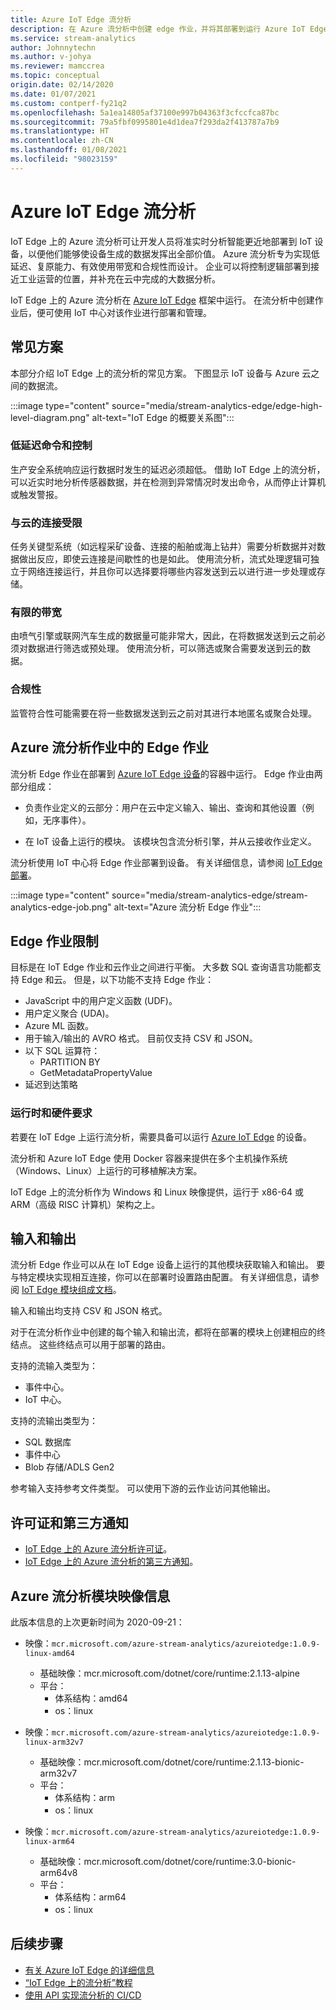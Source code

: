 ```yaml
---
title: Azure IoT Edge 流分析
description: 在 Azure 流分析中创建 edge 作业，并将其部署到运行 Azure IoT Edge 的设备。
ms.service: stream-analytics
author: Johnnytechn
ms.author: v-johya
ms.reviewer: mamccrea
ms.topic: conceptual
origin.date: 02/14/2020
ms.date: 01/07/2021
ms.custom: contperf-fy21q2
ms.openlocfilehash: 5a1ea14805af37100e997b04363f3cfccfca87bc
ms.sourcegitcommit: 79a5fbf0995801e4d1dea7f293da2f413787a7b9
ms.translationtype: HT
ms.contentlocale: zh-CN
ms.lasthandoff: 01/08/2021
ms.locfileid: "98023159"
---
```

# <a name="azure-stream-analytics-on-iot-edge"></a>Azure IoT Edge 流分析
 
IoT Edge 上的 Azure 流分析可让开发人员将准实时分析智能更近地部署到 IoT 设备，以便他们能够使设备生成的数据发挥出全部价值。 Azure 流分析专为实现低延迟、复原能力、有效使用带宽和合规性而设计。 企业可以将控制逻辑部署到接近工业运营的位置，并补充在云中完成的大数据分析。

IoT Edge 上的 Azure 流分析在 [Azure IoT Edge](https://azure.microsoft.com/campaigns/iot-edge/) 框架中运行。 在流分析中创建作业后，便可使用 IoT 中心对该作业进行部署和管理。

## <a name="common-scenarios"></a>常见方案

本部分介绍 IoT Edge 上的流分析的常见方案。 下图显示 IoT 设备与 Azure 云之间的数据流。

:::image type="content" source="media/stream-analytics-edge/edge-high-level-diagram.png" alt-text="IoT Edge 的概要关系图":::

### <a name="low-latency-command-and-control"></a>低延迟命令和控制

生产安全系统响应运行数据时发生的延迟必须超低。 借助 IoT Edge 上的流分析，可以近实时地分析传感器数据，并在检测到异常情况时发出命令，从而停止计算机或触发警报。

### <a name="limited-connectivity-to-the-cloud"></a>与云的连接受限

任务关键型系统（如远程采矿设备、连接的船舶或海上钻井）需要分析数据并对数据做出反应，即使云连接是间歇性的也是如此。 使用流分析，流式处理逻辑可独立于网络连接运行，并且你可以选择要将哪些内容发送到云以进行进一步处理或存储。

### <a name="limited-bandwidth"></a>有限的带宽

由喷气引擎或联网汽车生成的数据量可能非常大，因此，在将数据发送到云之前必须对数据进行筛选或预处理。 使用流分析，可以筛选或聚合需要发送到云的数据。

### <a name="compliance"></a>合规性

监管符合性可能需要在将一些数据发送到云之前对其进行本地匿名或聚合处理。

## <a name="edge-jobs-in-azure-stream-analytics"></a>Azure 流分析作业中的 Edge 作业

流分析 Edge 作业在部署到 [Azure IoT Edge 设备](../iot-edge/about-iot-edge.md)的容器中运行。 Edge 作业由两部分组成：

* 负责作业定义的云部分：用户在云中定义输入、输出、查询和其他设置（例如，无序事件）。

* 在 IoT 设备上运行的模块。 该模块包含流分析引擎，并从云接收作业定义。 

流分析使用 IoT 中心将 Edge 作业部署到设备。 有关详细信息，请参阅 [IoT Edge 部署](../iot-edge/module-deployment-monitoring.md)。

:::image type="content" source="media/stream-analytics-edge/stream-analytics-edge-job.png" alt-text="Azure 流分析 Edge 作业":::

## <a name="edge-job-limitations"></a>Edge 作业限制

目标是在 IoT Edge 作业和云作业之间进行平衡。 大多数 SQL 查询语言功能都支持 Edge 和云。 但是，以下功能不支持 Edge 作业：
* JavaScript 中的用户定义函数 (UDF)。 
* 用户定义聚合 (UDA)。
* Azure ML 函数。
* 用于输入/输出的 AVRO 格式。 目前仅支持 CSV 和 JSON。
* 以下 SQL 运算符：
    * PARTITION BY
    * GetMetadataPropertyValue
* 延迟到达策略

### <a name="runtime-and-hardware-requirements"></a>运行时和硬件要求
若要在 IoT Edge 上运行流分析，需要具备可以运行 [Azure IoT Edge](https://azure.microsoft.com/campaigns/iot-edge/) 的设备。 

流分析和 Azure IoT Edge 使用 Docker 容器来提供在多个主机操作系统（Windows、Linux）上运行的可移植解决方案。

IoT Edge 上的流分析作为 Windows 和 Linux 映像提供，运行于 x86-64 或 ARM（高级 RISC 计算机）架构之上。 


## <a name="input-and-output"></a>输入和输出

流分析 Edge 作业可以从在 IoT Edge 设备上运行的其他模块获取输入和输出。 要与特定模块实现相互连接，你可以在部署时设置路由配置。 有关详细信息，请参阅 [IoT Edge 模块组成文档](../iot-edge/module-composition.md)。

输入和输出均支持 CSV 和 JSON 格式。

对于在流分析作业中创建的每个输入和输出流，都将在部署的模块上创建相应的终结点。 这些终结点可以用于部署的路由。

支持的流输入类型为：
* 事件中心。
* IoT 中心。

支持的流输出类型为：
* SQL 数据库
* 事件中心
* Blob 存储/ADLS Gen2

参考输入支持参考文件类型。 可以使用下游的云作业访问其他输出。 

## <a name="license-and-third-party-notices"></a>许可证和第三方通知
* [IoT Edge 上的 Azure 流分析许可证](https://go.microsoft.com/fwlink/?linkid=862827)。 
* [IoT Edge 上的 Azure 流分析的第三方通知](https://go.microsoft.com/fwlink/?linkid=862828)。

## <a name="azure-stream-analytics-module-image-information"></a>Azure 流分析模块映像信息 

此版本信息的上次更新时间为 2020-09-21：

- 映像：`mcr.microsoft.com/azure-stream-analytics/azureiotedge:1.0.9-linux-amd64`
   - 基础映像：mcr.microsoft.com/dotnet/core/runtime:2.1.13-alpine
   - 平台：
      - 体系结构：amd64
      - os：linux
 
- 映像：`mcr.microsoft.com/azure-stream-analytics/azureiotedge:1.0.9-linux-arm32v7`
   - 基础映像：mcr.microsoft.com/dotnet/core/runtime:2.1.13-bionic-arm32v7
   - 平台：
      - 体系结构：arm
      - os：linux
 
- 映像：`mcr.microsoft.com/azure-stream-analytics/azureiotedge:1.0.9-linux-arm64`
   - 基础映像：mcr.microsoft.com/dotnet/core/runtime:3.0-bionic-arm64v8
   - 平台：
      - 体系结构：arm64
      - os：linux
      
      
## <a name="next-steps"></a>后续步骤

* [有关 Azure IoT Edge 的详细信息](../iot-edge/about-iot-edge.md)
* [“IoT Edge 上的流分析”教程](../iot-edge/tutorial-deploy-stream-analytics.md)
* [使用 API 实现流分析的 CI/CD](stream-analytics-cicd-api.md)

<!--Link references-->
[stream.analytics.scale.jobs]: stream-analytics-scale-jobs.md
[stream.analytics.introduction]: stream-analytics-introduction.md
[stream.analytics.get.started]: stream-analytics-real-time-fraud-detection.md
[stream.analytics.query.language.reference]: https://docs.microsoft.com/stream-analytics-query/stream-analytics-query-language-reference
[stream.analytics.rest.api.reference]: https://docs.microsoft.com/rest/api/streamanalytics/

